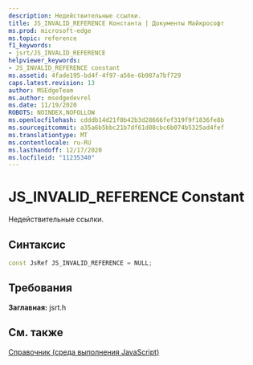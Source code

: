 ```yaml
---
description: Недействительные ссылки.
title: JS_INVALID_REFERENCE Константа | Документы Майкрософт
ms.prod: microsoft-edge
ms.topic: reference
f1_keywords:
- jsrt/JS_INVALID_REFERENCE
helpviewer_keywords:
- JS_INVALID_REFERENCE constant
ms.assetid: 4fade195-bd4f-4f97-a56e-6b987a7bf729
caps.latest.revision: 13
author: MSEdgeTeam
ms.author: msedgedevrel
ms.date: 11/19/2020
ROBOTS: NOINDEX,NOFOLLOW
ms.openlocfilehash: cdddb14d21f0b42b3d28666fef319f9f1836fe8b
ms.sourcegitcommit: a35a6b5bbc21b7df61d08cbc6b074b5325ad4fef
ms.translationtype: MT
ms.contentlocale: ru-RU
ms.lasthandoff: 12/17/2020
ms.locfileid: "11235340"
---
```

# JS_INVALID_REFERENCE Constant

Недействительные ссылки.  
  
## Синтаксис  
  
```cpp  
const JsRef JS_INVALID_REFERENCE = NULL;  
```  
  
## Требования  
 **Заглавная:** jsrt.h  
  
## См. также  
 [Справочник (среда выполнения JavaScript)](../chakra-hosting/reference-javascript-runtime.md)

